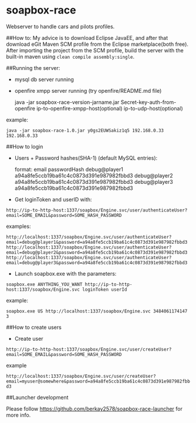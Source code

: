 # soapbox-race

Webserver to handle cars and pilots profiles.

##How to:
My advice is to download Eclipse JavaEE, and after that download eGit Maven SCM profile from the Eclipse marketplace(both free). After importing the project from the SCM profile, build the server with the built-in maven using `clean compile assembly:single`.

##Running the server:

- mysql db server running
- openfire xmpp server running (try openfire/README.md file)

    java -jar soapbox-race-version-jarname.jar Secret-key-auth-from-openfire ip-to-openfire-xmpp-host(optional) ip-to-udp-host(optional)
    
example:

    java -jar soapbox-race-1.0.jar y0gs2EUWSakiz1q5 192.168.0.33 192.168.0.33

##How to login

- Users + Password hashes(SHA-1) (default MySQL entries):

    format:
    email            passwordHash
    debug@player1    a94a8fe5ccb19ba61c4c0873d391e987982fbbd3
    debug@player2    a94a8fe5ccb19ba61c4c0873d391e987982fbbd3
    debug@player3    a94a8fe5ccb19ba61c4c0873d391e987982fbbd3

- Get loginToken and userID with:

`http://ip-to-http-host:1337/soapbox/Engine.svc/user/authenticateUser?email=SOME_EMAIL&password=SOME_HASH_PASSWORD`

examples:

    http://localhost:1337/soapbox/Engine.svc/user/authenticateUser?email=debug@player1&password=a94a8fe5ccb19ba61c4c0873d391e987982fbbd3
    http://localhost:1337/soapbox/Engine.svc/user/authenticateUser?email=debug@player2&password=a94a8fe5ccb19ba61c4c0873d391e987982fbbd3
    http://localhost:1337/soapbox/Engine.svc/user/authenticateUser?email=debug@player3&password=a94a8fe5ccb19ba61c4c0873d391e987982fbbd3


- Launch soapbox.exe with the parameters: 

`soapbox.exe ANYTHING_YOU_WANT http://ip-to-http-host:1337/soapbox/Engine.svc loginToken userId`

example:

`soapbox.exe US http://localhost:1337/soapbox/Engine.svc 3484061174147 3`

##How to create users

- Create user

`http://ip-to-http-host:1337/soapbox/Engine.svc/user/createUser?email=SOME_EMAIL&password=SOME_HASH_PASSWORD`

example

`http://localhost:1337/soapbox/Engine.svc/user/createUser?email=myuser@somewhere&password=a94a8fe5ccb19ba61c4c0873d391e987982fbbd3`

##Launcher development

Please follow https://github.com/berkay2578/soapbox-race-launcher for more info.
